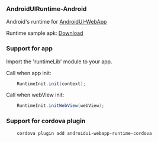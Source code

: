 ### AndroidUIRuntime-Android

Android's runtime for [AndroidUI-WebApp](https://github.com/linfaxin/AndroidUI-WebApp)

Runtime sample apk: [Download](app/runtime_sample_v1.0.apk?raw=true)


### Support for app

Import the 'runtimeLib' module to your app.

Call when app init:
```java
    RuntimeInit.init(context);
```

Call when webView init:
```java
    RuntimeInit.initWebView(webView);
```




### Support for cordova plugin

```shell
    cordova plugin add androidui-webapp-runtime-cordova
```